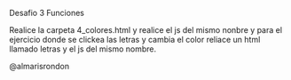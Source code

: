 Desafio 3 Funciones

Realice la carpeta  4_colores.html y realice el js del mismo nonbre y para el ejercicio donde se clickea las letras y cambia el color reliace un html llamado letras y el js del mismo nombre.

@almarisrondon
